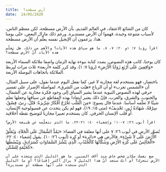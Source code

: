 ```yaml
---
title:  أرض مسطحة؟
date:  24/05/2020
---
```


كان من الشائع الاعتقاد، في العالم القديم، بأن الأرض مسطحة. لكن معظم الناس، لأسباب متنوعة وجيدة، فهموا أن الأرض مستديرة. ورغم ذلك مازال البعض، حتّى يومنا هذا، يزعمون أن الإنجيل نفسه يعلّم أن الأرض مسطحة.

`اقرأ رؤيا ٧: ١و ٢٠: ٧، ٨. ما هو سياق هذه الآيات؟ والأهم من ذلك، هل تعلّم هذه الآيات أنّ الأرض مسطّحة؟`

كان يوحنا، كاتب هذه النصوص، بصدد كتابة نبوءة نهاية الزمان واصفا ملائكة السماء الأربعة «وَاقِفِينَ عَلَى أَرْبَعِ زَوَايَا الأَرْضِ» (رؤيا ٧: ١). وقد كرر كلمة «أربعة» ثلاث مرات ليربط الملائكة باتجاهات البوصلة الأربعة.

باختصار، فهو يستخدم لغة مجازية لا غير، كما نفعل اليوم عندما نقول، على سبيل المثال، أن «الشمس تغرب» أو أن الرياح «هبّت من الشرق». لمواصلة الإصرار على تفسير حرفي لهذه النصوص النبوية عندما يشير السياق إلى وجود فكرة مجازية عن الشمال، والجنوب، والشرق، والغرب، فإنّ ذلك يعتبر ابتعادا بهذه المقاطع عن سياقها وجعلها تعلم شيئًا لا تعلّمه أساسا. عندما قال يسوع: «مِنَ الْقَلْب تَخْرُجُ أَفْكَارٌ شِرِّيرَةٌ: قَتْلٌ، زِنىً، فِسْقٌ، سِرْقَةٌ، شَهَادَةُ زُورٍ، تَجْدِيفٌ» (متى ١٥: ١٩)، فهو لم يكن يتحدث عن فسيولوجية الإنسان، أو قلب الإنسان الحرفي. كان يستخدم تعبيرا مجازيا لتوضيح نقطة أخلاقية.

`اقرأ أيوب ٢٦: ٧-١٠؛ وإشعياء ٤٠: ٢١-٢٢. ما الذي نتعلّمه عن طبيعة الأرض؟`

تُصوَّر الأرض في أيوب ٢٦: ٧ على أنها معلقة في الفضاء: «يَمُدُّ الشَّمَالَ عَلَى الْخَلاَءِ، وَيُعَلِّقُ الأَرْضَ عَلَى لاَ شَيْءٍ». فالأرض هي «دائرة» أو كرة (أيوب ٢٦: ١٠). يقول إشعياء ٤٠: ٢٢: «الْجَالِسُ عَلَى كُرَةِ الأَرْضِ وَسُكَّانُهَا كَالْجُنْدُبِ. الَّذِي يَنْشُرُ السَّمَاوَاتِ كَسَرَادِقَ، وَيَبْسُطُهَا كَخَيْمَةٍ لِلسَّكَنِ».

`ضع نفسك مكان شخص عاش منذ آلاف السنين. ما هو الدليل الذي ستجده على أن الأرض تتحرك؟ أم أنك ستجد أنّ هذا الدليل لا يزال أكثر إقناعًا؟ أو ما الدليل الذي ستجده على أنّها مسطحة أو مستديرة؟`